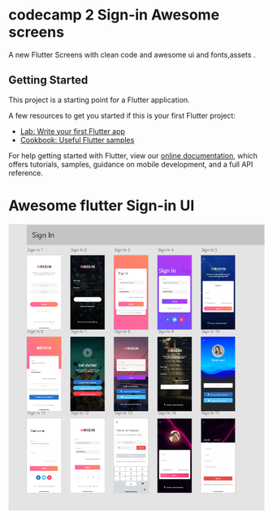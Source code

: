 # codecamp 2 Sign-in Awesome screens

A new Flutter Screens with clean code and awesome ui and fonts,assets .

## Getting Started

This project is a starting point for a Flutter application.

A few resources to get you started if this is your first Flutter project:

- [Lab: Write your first Flutter app](https://flutter.dev/docs/get-started/codelab)
- [Cookbook: Useful Flutter samples](https://flutter.dev/docs/cookbook)

For help getting started with Flutter, view our
[online documentation](https://flutter.dev/docs), which offers tutorials,
samples, guidance on mobile development, and a full API reference.



# Awesome flutter Sign-in UI
![the screens](https://github.com/zakariachamakh/flutter-ui/blob/master/assets/Screenshot.png)
